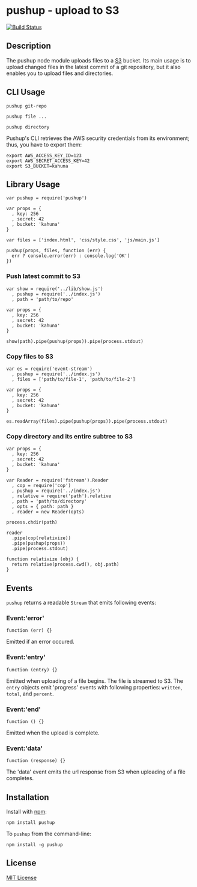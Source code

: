 # pushup - upload to S3

[![Build Status](https://secure.travis-ci.org/michaelnisi/pushup.png)](http://travis-ci.org/michaelnisi/pushup)

## Description

The pushup node module uploads files to a [S3](http://aws.amazon.com/s3/) bucket. Its main usage is to upload changed files in the latest commit of a git repository, but it also enables you to upload files and directories.

## CLI Usage

    pushup git-repo

    pushup file ...

    pushup directory

Pushup's CLI retrieves the AWS security credentials from its environment; thus, you have to export them:

    export AWS_ACCESS_KEY_ID=123
    export AWS_SECRET_ACCESS_KEY=42
    export S3_BUCKET=kahuna

## Library Usage

    var pushup = require('pushup')

    var props = { 
      , key: 256
      , secret: 42
      , bucket: 'kahuna'
    }

    var files = ['index.html', 'css/style.css', 'js/main.js']

    pushup(props, files, function (err) {
      err ? console.error(err) : console.log('OK')
    })

### Push latest commit to S3

    var show = require('../lib/show.js')
      , pushup = require('../index.js')
      , path = 'path/to/repo'

    var props = {
      , key: 256
      , secret: 42
      , bucket: 'kahuna'
    }
    
    show(path).pipe(pushup(props)).pipe(process.stdout)

### Copy files to S3

    var es = require('event-stream')
      , pushup = require('../index.js')
      , files = ['path/to/file-1', 'path/to/file-2']

    var props = {
      , key: 256
      , secret: 42
      , bucket: 'kahuna'
    }

    es.readArray(files).pipe(pushup(props)).pipe(process.stdout)

### Copy directory and its entire subtree to S3

    var props = {
      , key: 256
      , secret: 42
      , bucket: 'kahuna'
    }

    var Reader = require('fstream').Reader
      , cop = require('cop')
      , pushup = require('../index.js')
      , relative = require('path').relative
      , path = 'path/to/directory'
      , opts = { path: path }
      , reader = new Reader(opts)

    process.chdir(path)

    reader
      .pipe(cop(relativize))
      .pipe(pushup(props))
      .pipe(process.stdout)

    function relativize (obj) {
      return relative(process.cwd(), obj.path)
    }

## Events

`pushup` returns a readable `Stream` that emits following events:

### Event:'error'

    function (err) {}

Emitted if an error occured.

### Event:'entry'

    function (entry) {}

Emitted when uploading of a file begins. The file is streamed to S3. The `entry` objects emit 'progress' events with following properties: `written`, `total`, and `percent`.

### Event:'end'

    function () {}

Emitted when the upload is complete.

### Event:'data'

    function (response) {}

The 'data' event emits the url response from S3 when uploading of a file completes.

## Installation

Install with [npm](http://npmjs.org/):

    npm install pushup

To `pushup` from the command-line:

    npm install -g pushup

## License

[MIT License](https://raw.github.com/michaelnisi/pushup/master/LICENSE)
